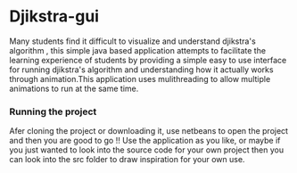 # Djikstra-gui
Many students find it difficult to visualize and understand djikstra's algorithm , this simple java based application attempts to facilitate the learning experience of students by providing a simple easy to use interface for running djikstra's algorithm and understanding how it actually works through animation.This application uses mulithreading to allow multiple animations to run at the same time.

### Running the project
Afer cloning the project or downloading it, use netbeans to open the project and then you are good to go !! Use the application as you like, or maybe if you just wanted to look into the source code for your own project then you can look into the src folder to draw inspiration for your own use.

